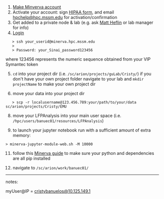 1. [Make Minverva account](https://acctreq.hpc.mssm.edu)
2. Activate your account: sign [HIPAA form](https://hipaaforms.hpc.mssm.edu), and email [hpchelp@hpc.mssm.edu](hpchelp@hpc.mssm.edu) for activation/confirmation
3. Get added to a private node & lab (e.g. ask [Matt Heflin](matthew.heflin@mssm.edu) or lab manager for info)
4. [Login](https://labs.icahn.mssm.edu/minervalab/minerva-quick-start/)
```
   > ssh your_userid@minerva.hpc.mssm.edu
   > 
   > Password: your_Sinai_password123456 
```
   where 123456 represents the numeric sequence obtained from your VIP Symantec token

5. ```cd``` into your project dir (i.e. ```/sc/arion/projects/guLab/Cristy/```)
     if you don't have your own project folder navigate to your lab and ```mkdir projectName``` to make your own project dir

6. move your data into your project dir
```
   > scp -r localusername@123.456.789:your/path/to/your/data sc/arion/projects/Cristy/EMU
```

8. move your LFPAnalysis into your main user space (i.e. ```/hpc/users/banuec01/resources/LFPAnalysis```)
   
10. to launch your jupyter notebook run with a sufficient amount of extra memory:
```
> minerva-jupyter-module-web.sh -M 10000
```

11. follow this [Minerva guide](https://labs.icahn.mssm.edu/minervalab/documentation/python-and-jupyter-notebook/) to make sure your python and dependencies are all pip installed

12. navigate to ```/sc/arion/work/banuec01/```


---
notes:

myUser@IP = cristybanuelos@10.125.149.1
